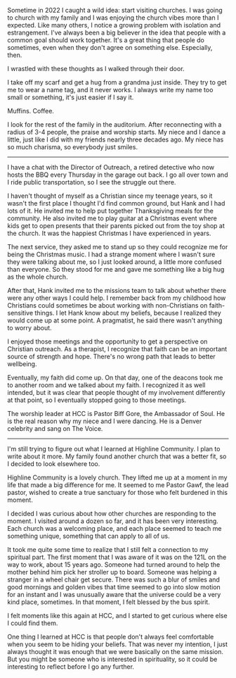Sometime in 2022 I caught a wild idea: start visiting churches. I was going to church with my family and I was enjoying the church vibes more than I expected. Like many others, I notice a growing problem with isolation and estrangement. I've always been a big believer in the idea that people with a common goal should work together. It's a great thing that people do sometimes, even when they don't agree on something else. Especially, then.

I wrastled with these thoughts as I walked through their door. 

I take off my scarf and get a hug from a grandma just inside. They try to get me to wear a name tag, and it never works. I always write my name too small or something, it's just easier if I say it. 

Muffins. Coffee.

I look for the rest of the family in the auditorium. After reconnecting with a radius of 3-4 people, the praise and worship starts. My niece and I dance a little, just like I did with my friends nearly three decades ago. My niece has so much charisma, so everybody just smiles.

-----

I have a chat with the Director of Outreach, a retired detective who now hosts the BBQ every Thursday in the garage out back. I go all over town and I ride public transportation, so I see the struggle out there. 

I haven't thought of myself as a Christian since my teenage years, so it wasn't the first place I thought I'd find common ground, but Hank and I had lots of it. He invited me to help put together Thanksgiving meals for the community. He also invited me to play guitar at a Christmas event where kids get to open presents that their parents picked out from the toy shop at the church. It was the happiest Christmas I have experienced in years. 

The next service, they asked me to stand up so they could recognize me for being the Christmas music. I had a strange moment where I wasn't sure they were talking about me, so I just looked around, a little more confused than everyone. So they stood for me and gave me something like a big hug as the whole church. 

After that, Hank invited me to the missions team to talk about whether there were any other ways I could help. I remember back from my childhood how Christians could sometimes be about working with non-Christians on faith-sensitive things. I let Hank know about my beliefs, because I realized they would come up at some point. A pragmatist, he said there wasn't anything to worry about.

I enjoyed those meetings and the opportunity to get a perspective on Christian outreach. As a therapist, I recognize that faith can be an important source of strength and hope. There's no wrong path that leads to better wellbeing. 

Eventually, my faith did come up. On that day, one of the deacons took me to another room and we talked about my faith. I recognized it as well intended, but it was clear that people thought of my involvement differently at that point, so I eventually stopped going to those meetings. 

The worship leader at HCC is Pastor Biff Gore, the Ambassador of Soul. He is the real reason why my niece and I were dancing. He is a Denver celebrity and sang on The Voice. 

-----

I'm still trying to figure out what I learned at Highline Community. I plan to write about it more. My family found another church that was a better fit, so I decided to look elsewhere too.

Highline Community is a lovely church. They lifted me up at a moment in my life that made a big difference for me. It seemed to me Pastor Gawf, the lead pastor, wished to create a true sanctuary for those who felt burdened in this moment. 

I decided I was curious about how other churches are responding to the moment. I visited around a dozen so far, and it has been very interesting. Each church was a welcoming place, and each place seemed to teach me something unique, something that can apply to all of us.

It took me quite some time to realize that I still felt a connection to my spiritual part. The first moment that I was aware of it was on the 121L on the way to work, about 15 years ago. Someone had turned around to help the mother behind him pick her stroller up to board. Someone was helping a stranger in a wheel chair get secure. There was such a blur of smiles and good mornings and golden vibes that time seemed to go into slow motion for an instant and I was unusually aware that the universe could be a very kind place, sometimes. In that moment, I felt blessed by the bus spirit. 

I felt moments like this again at HCC, and I started to get curious where else I could find them.

One thing I learned at HCC is that people don't always feel comfortable when you seem to be hiding your beliefs. That was never my intention, I just always thought it was enough that we were basically on the same mission. But you might be someone who is interested in spirituality, so it could be interesting to reflect before I go any further.

